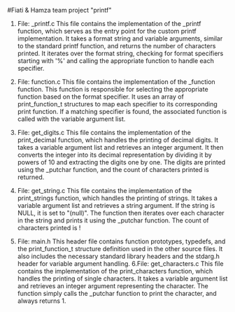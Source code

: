 #Fiati & Hamza
team project "printf"

1. File: _printf.c
This file contains the implementation of the _printf function, which serves as the entry point for the custom printf implementation. It takes a format string and variable arguments, similar to the standard printf function, and returns the number of characters printed. It iterates over the format string, checking for format specifiers starting with '%' and calling the appropriate function to handle each specifier.

2. File: function.c
This file contains the implementation of the _function function. This function is responsible for selecting the appropriate function based on the format specifier. It uses an array of print_function_t structures to map each specifier to its corresponding print function. If a matching specifier is found, the associated function is called with the variable argument list.


3. File: get_digits.c
This file contains the implementation of the print_decimal function, which handles the printing of decimal digits. It takes a variable argument list and retrieves an integer argument. It then converts the integer into its decimal representation by dividing it by powers of 10 and extracting the digits one by one. The digits are printed using the _putchar function, and the count of characters printed is returned.

4. File: get_string.c
This file contains the implementation of the print_strings function, which handles the printing of strings. It takes a variable argument list and retrieves a string argument. If the string is NULL, it is set to "(null)". The function then iterates over each character in the string and prints it using the _putchar function. The count of characters printed is !
5. File: main.h
This header file contains function prototypes, typedefs, and the print_function_t structure definition used in the other source files. It also includes the necessary standard library headers and the stdarg.h header for variable argument handling.
6.File: get_characters.c
This file contains the implementation of the print_characters function, which handles the printing of single characters. It takes a variable argument list and retrieves an integer argument representing the character. The function simply calls the _putchar function to print the character, and always returns 1.


